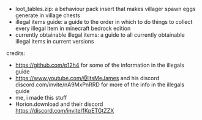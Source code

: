- loot_tables.zip: a behaviour pack insert that makes villager spawn eggs generate in village chests
- illegal items guide: a guide to the order in which to do things to collect every illegal item in minecraft bedrock edition
- currently obtainable illegal items: a guide to all currently obtainable illegal items in current versions

credits:
- https://github.com/p12h4 for some of the information in the illegals guide
- https://www.youtube.com/@ItsMeJames and his discord discord.com/invite/nA9MxPnRRD for more of the info in the illegals guide
- me, i made this stuff
- Horion.download and their discord https://discord.com/invite/fKpETGtZZX
